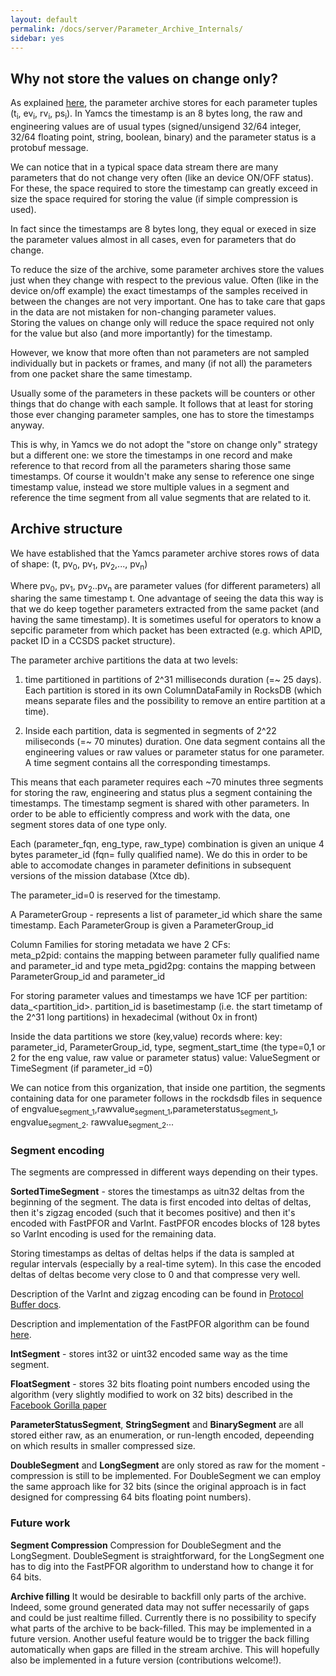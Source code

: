 ```yaml
---
layout: default
permalink: /docs/server/Parameter_Archive_Internals/
sidebar: yes
---
```


## Why not store the values on change only?
As explained [here](../Parameter_Archive), the parameter archive stores for each parameter tuples (t<sub>i</sub>, ev<sub>i</sub>, rv<sub>i</sub>, ps<sub>i</sub>). In Yamcs the timestamp is an 8 bytes long, the raw and engineering values are of usual types (signed/unsigend 32/64 integer, 32/64 floating point, string, boolean, binary) and the parameter status is a protobuf message.

We can notice that in a typical space data stream there are many parameters that do not change very often (like an device ON/OFF status). For these, the space required to store the timestamp can greatly exceed in size the space required for storing the value (if simple compression is used).

In fact since the timestamps are 8 bytes long, they equal or execed in size the parameter values almost in all cases, even for parameters that do change.

To reduce the size of the archive, some parameter archives store the values just when they change with respect to the previous value. Often (like in the device on/off example) the exact timestamps of the samples received in between the changes are not very important. One has to take care that gaps in the data are not mistaken for non-changing parameter values.  
Storing the values on change only will reduce the space required not only for the value but also (and more importantly) for the timestamp.

However, we know that more often than not parameters are not sampled individually but in packets or frames, and many (if not all) the parameters from one packet share the same timestamp.

Usually some of the parameters in these packets will be counters or other things that do change with each sample. It follows that at least for storing those ever changing parameter samples, one has to store the timestamps anyway.

This is why, in Yamcs we do not adopt the "store on change only" strategy but a different one: we store the timestamps in one record and make reference to that record from all the parameters sharing those same timestamps. Of course it wouldn't make any sense to reference one singe timestamp value, instead we store multiple values in a segment and reference the time segment from all value segments that are related to it.

## Archive structure 
We have established that the Yamcs parameter archive stores rows of data of shape:
(t, pv<sub>0</sub>, pv<sub>1</sub>, pv<sub>2</sub>,...,  pv<sub>n</sub>)

Where pv<sub>0</sub>, pv<sub>1</sub>, pv<sub>2</sub>..pv<sub>n</sub> are parameter values (for different parameters) all sharing the same timestamp t. One advantage of seeing the data this way is that we do keep together parameters extracted from the same packet (and having the same timestamp). It is sometimes useful for operators to know a sepcific parameter from which packet has been extracted (e.g. which APID, packet ID in a CCSDS packet structure).

The parameter archive partitions the data at two levels:

1.  time partitioned in partitions of 2^31 milliseconds duration (=~ 25 days). Each partition is stored in its own ColumnDataFamily in RocksDB (which means separate files and the possibility to remove an entire partition at a time).

2. Inside each partition, data is segmented in segments of 2^22 miliseconds (=~ 70 minutes) duration. One data segment contains all the engineering values or raw values or parameter status for one parameter. A time segment contains all the corresponding timestamps. 

This means that each parameter requires each ~70 minutes three segments for storing the raw, engineering and status plus a segment containing the timestamps. The timestamp segment is shared with other parameters. In order to be able to efficiently compress and work with the data, one segment stores data of one type only.

Each (parameter_fqn, eng_type, raw_type) combination is given an unique 4 bytes parameter_id (fqn= fully qualified name). We do this in order to be able to accomodate changes in parameter definitions in subsequent versions of the mission database (Xtce db).

The parameter_id=0 is reserved for the timestamp.

A ParameterGroup - represents a list of parameter_id which share the same timestamp.
Each ParameterGroup is given a ParameterGroup_id


Column Families
 for storing metadata we have 2 CFs:  
   meta_p2pid:  contains the mapping between parameter fully qualified name and parameter_id and type
   meta_pgid2pg: contains the mapping between ParameterGroup_id and parameter_id
 
For storing parameter values and timestamps we have 1CF per partition: data_<partition_id>.
partition_id is basetimestamp (i.e. the start timetamp of the 2^31 long partitions) in hexadecimal (without 0x in front)

Inside the data partitions we store (key,value) records where:
  key: parameter_id, ParameterGroup_id, type, segment_start_time (the type=0,1 or 2 for the eng value, raw value or parameter status)
  value: ValueSegment or TimeSegment (if parameter_id =0)
      
We can notice from this organization, that inside one partition, the segments containing data for one parameter follows in the rockdsdb files in sequence of engvalue<sub>segment_1</sub>,rawvalue<sub>segment_1</sub>,parameterstatus<sub>segment_1</sub>, engvalue<sub>segment_2</sub>. rawvalue<sub>segment_2</sub>...
      

### Segment encoding
The segments are compressed in different ways depending on their types.

**SortedTimeSegment** - stores the timestamps as uitn32 deltas from the beginning of the segment. The data is first encoded into deltas of deltas, then it's zigzag encoded (such that it becomes positive) and then it's encoded with FastPFOR and VarInt. FastPFOR encodes blocks of 128 bytes so VarInt encoding is used for the remaining data.

Storing timestamps as deltas of deltas helps if the data is sampled at regular intervals (especially by a real-time sytem). In this case the encoded deltas of deltas become very close to 0 and that compresse very well.

Description of the VarInt and zigzag encoding can be found in [Protocol Buffer docs](https://developers.google.com/protocol-buffers/docs/encoding).

Description and implementation of the FastPFOR algorithm can be found [here](https://github.com/lemire/JavaFastPFOR).

**IntSegment** - stores int32 or uint32 encoded same way as the time segment.

**FloatSegment** - stores 32 bits floating point numbers encoded using the algorithm (very slightly modified to work on 32 bits) described in the [Facebook Gorilla paper](http://www.vldb.org/pvldb/vol8/p1816-teller.pdf)

**ParameterStatusSegment**, **StringSegment** and **BinarySegment** are all stored either raw, as an enumeration, or run-length encoded, depeending on which results in smaller compressed size.

**DoubleSegment** and **LongSegment** are only stored as raw for the moment - compression is still to be implemented. For DoubleSegment we can employ the same approach like for 32 bits (since the original approach is in fact designed for compressing 64 bits floating point numbers).


### Future work
**Segment Compression**
Compression for DoubleSegment and the LongSegment. DoubleSegment is straightforward, for the LongSegment one has to dig into the FastPFOR algorithm to understand how to change it for 64 bits.

**Archive filling**
It would be desirable to backfill only parts of the archive. Indeed, some ground generated data may not suffer necessarily of gaps and could be just realtime filled. Currently there is no possibility to specify what parts of the archive to be back-filled. This may be implemented in a future version.
Another useful feature would be to trigger the back filling automatically when gaps are filled in the stream archive. This will hopefully also be implemented in a future version  (contributions welcome!).
